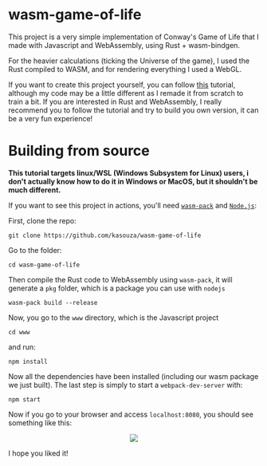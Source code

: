 # wasm-game-of-life

This project is a very simple implementation of Conway's Game of Life that I made with Javascript and WebAssembly, using Rust + wasm-bindgen.

For the heavier calculations (ticking the Universe of the game), I used the Rust compiled to WASM, and for rendering everything I used a WebGL.

If you want to create this project yourself, you can follow [this](https://rustwasm.github.io/docs/book/) tutorial, although my code may be a little different as I remade it from scratch to train a bit. If you are interested in Rust and WebAssembly, I really recommend you to follow the tutorial and try to build you own version, it can be a very fun experience!

# Building from source
**This tutorial targets linux/WSL (Windows Subsystem for Linux) users, i don't actually know how to do it in Windows or MacOS, but it shouldn't be much different.**

If you want to see this project in actions, you'll need [`wasm-pack`](https://github.com/rustwasm/wasm-pack) and [`Node.js`](https://nodejs.org/en/):

First, clone the repo:
```
git clone https://github.com/kasouza/wasm-game-of-life
```

Go to the folder:
```
cd wasm-game-of-life
```

Then compile the Rust code to WebAssembly using `wasm-pack`, it will generate a `pkg` folder, which is a package you can use with `nodejs`
```
wasm-pack build --release
```

Now, you go to the `www` directory, which is the Javascript project
```
cd www
```
and run:
```
npm install
```
Now all the dependencies have been installed (including our wasm package we just built).
The last step is simply to start a `webpack-dev-server` with:
```
npm start
```

Now if you go to your browser and access `localhost:8080`, you should see something like this:

<p align="center">
  <img src="./example.gif">
</p>

I hope you liked it!
